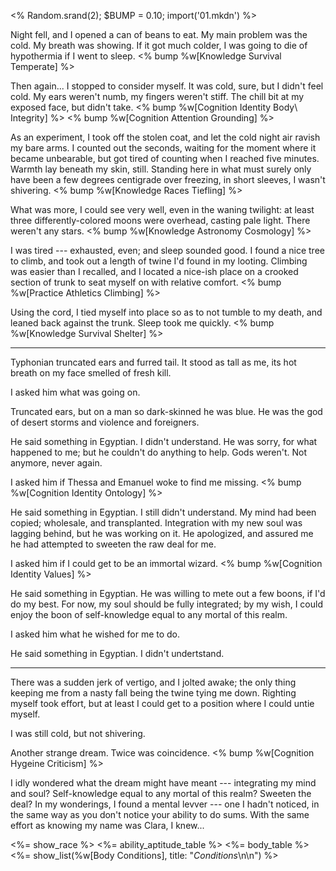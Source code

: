 <% Random.srand(2); $BUMP = 0.10; import('01.mkdn') %>

<!-- # When You Sleep -->

Night fell, and I opened a can of beans to eat. My main problem was the cold.
My breath was showing. If it got much colder, I was going to die of hypothermia if I
went to sleep.
<% bump %w[Knowledge Survival Temperate] %>

Then again... I stopped to consider myself. It was cold, sure, but I didn't feel
cold. My ears weren't numb, my fingers weren't stiff. The chill bit at my exposed
face, but didn't take.
<% bump %w[Cognition Identity Body\ Integrity] %>
<% bump %w[Cognition Attention Grounding] %>

As an experiment, I took off the stolen coat, and let the cold night air ravish
my bare arms. I counted out the seconds, waiting for the moment where it became unbearable,
but got tired of counting when I reached five minutes. Warmth lay beneath my skin, still.
Standing here in what must surely only have been a few degrees centigrade over freezing,
in short sleeves, I wasn't shivering.
<% bump %w[Knowledge Races Tiefling] %>

What was more, I could see very well, even in the waning twilight: at least
three differently-colored moons were overhead, casting pale light. There weren't any stars.
<% bump %w[Knowledge Astronomy Cosmology] %>

I was tired --- exhausted, even; and sleep sounded good. I found a nice tree to climb,
and took out a length of twine I'd found in my looting. Climbing was easier than I recalled,
and I located a nice-ish place on a crooked section of trunk to seat myself on with relative
comfort.
<% bump %w[Practice Athletics Climbing] %>

Using the cord, I tied myself into place so as to not tumble to my death, and leaned back
against the trunk. Sleep took me quickly.
<% bump %w[Knowledge Survival Shelter] %>

----

<div class='right'>
Typhonian truncated ears and furred tail. It stood as tall as me, its hot breath on my
face smelled of fresh kill.

I asked him what was going on.

Truncated ears, but on a man so dark-skinned he was blue. He was the god of desert
storms and violence and foreigners. 

He said something in Egyptian. I didn't understand. He was sorry, for what happened
to me; but he couldn't do anything to help. Gods weren't. Not anymore, never again.

I asked him if Thessa and Emanuel woke to find me missing.
<% bump %w[Cognition Identity Ontology] %>

He said something in Egyptian. I still didn't understand. My mind had been copied;
wholesale, and transplanted. Integration with my new soul was lagging behind,
but he was working on it. He apologized, and assured me he had attempted to
sweeten the raw deal for me.

I asked him if I could get to be an immortal wizard.
<% bump %w[Cognition Identity Values] %>

He said something in Egyptian. He was willing to mete out
a few boons, if I'd do my best. For now, my soul should be fully integrated;
by my wish, I could enjoy the boon of self-knowledge equal to any mortal of this
realm.

I asked him what he wished for me to do.

He said something in Egyptian. I didn't undertstand.
</div>

----

There was a sudden jerk of vertigo, and I jolted awake; the only thing keeping me
from a nasty fall being the twine tying me down. Righting myself took effort, but
at least I could get to a position where I could untie myself.

I was still cold, but not shivering.

Another strange dream. Twice was coincidence.
<% bump %w[Cognition Hygeine Criticism] %>

I idly wondered what the dream might have meant --- integrating my mind and soul? Self-knowledge
equal to any mortal of this realm? Sweeten the deal? In my wonderings, I found a mental levver ---
one I hadn't noticed, in the same way as you don't notice your ability to do sums. With the same
effort as knowing my name was Clara, I knew...

<%= show_race %>
<%= ability_aptitude_table %>
<%= body_table %>
<%= show_list(%w[Body Conditions], title: "_Conditions_\n\n") %>

